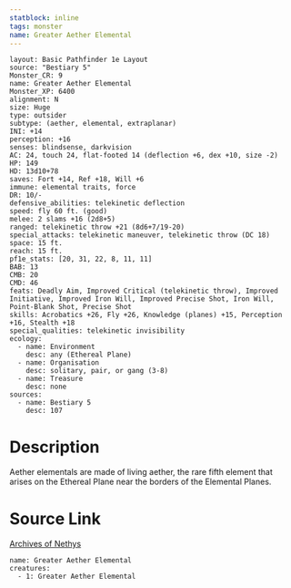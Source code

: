 ```yaml
---
statblock: inline
tags: monster
name: Greater Aether Elemental
---
```

```statblock
layout: Basic Pathfinder 1e Layout
source: "Bestiary 5"
Monster_CR: 9
name: Greater Aether Elemental
Monster_XP: 6400
alignment: N
size: Huge
type: outsider
subtype: (aether, elemental, extraplanar)
INI: +14
perception: +16
senses: blindsense, darkvision
AC: 24, touch 24, flat-footed 14 (deflection +6, dex +10, size -2)
HP: 149
HD: 13d10+78
saves: Fort +14, Ref +18, Will +6
immune: elemental traits, force
DR: 10/-
defensive_abilities: telekinetic deflection
speed: fly 60 ft. (good)
melee: 2 slams +16 (2d8+5)
ranged: telekinetic throw +21 (8d6+7/19-20)
special_attacks: telekinetic maneuver, telekinetic throw (DC 18)
space: 15 ft.
reach: 15 ft.
pf1e_stats: [20, 31, 22, 8, 11, 11]
BAB: 13
CMB: 20
CMD: 46
feats: Deadly Aim, Improved Critical (telekinetic throw), Improved Initiative, Improved Iron Will, Improved Precise Shot, Iron Will, Point-Blank Shot, Precise Shot
skills: Acrobatics +26, Fly +26, Knowledge (planes) +15, Perception +16, Stealth +18
special_qualities: telekinetic invisibility
ecology:
  - name: Environment
    desc: any (Ethereal Plane)
  - name: Organisation
    desc: solitary, pair, or gang (3-8)
  - name: Treasure
    desc: none
sources:
  - name: Bestiary 5
    desc: 107
```
# Description
Aether elementals are made of living aether, the rare fifth element that arises on the Ethereal Plane near the borders of the Elemental Planes.
# Source Link
[Archives of Nethys](https://aonprd.com/MonsterDisplay.aspx?ItemName=Greater%20Aether%20Elemental)
```encounter-table
name: Greater Aether Elemental
creatures:
  - 1: Greater Aether Elemental
```
